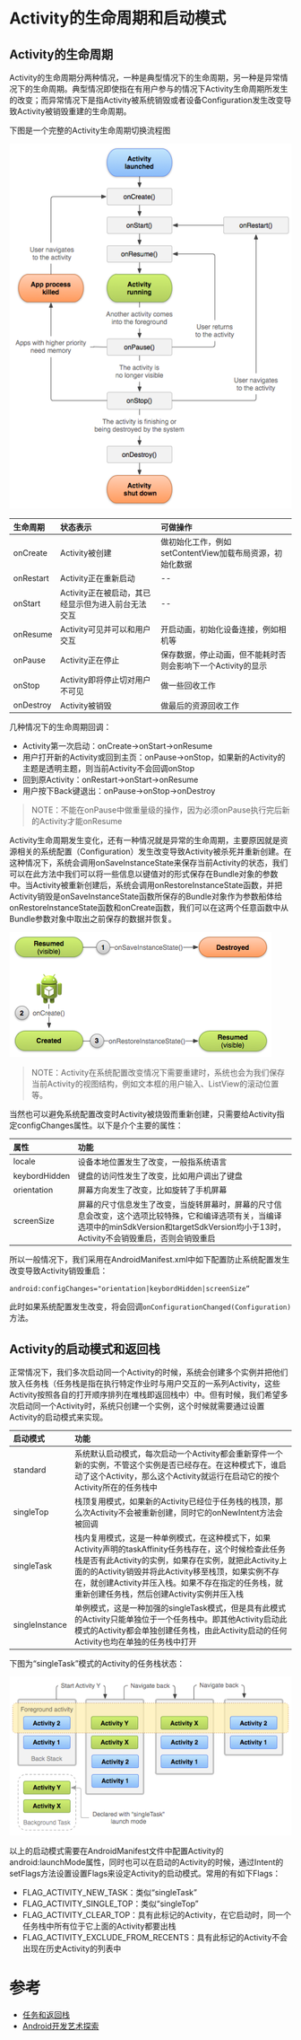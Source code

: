 # Activity的生命周期和启动模式

## Activity的生命周期

Activity的生命周期分两种情况，一种是典型情况下的生命周期，另一种是异常情况下的生命周期。典型情况即使指在有用户参与的情况下Activity生命周期所发生的改变；而异常情况下是指Activity被系统销毁或者设备Configuration发生改变导致Activity被销毁重建的生命周期。

下图是一个完整的Activity生命周期切换流程图

![](../Image/activity_lifecycle.png)

|生命周期|状态表示|可做操作|
|:-----|:-------|:----------|
|onCreate|Activity被创建|做初始化工作，例如setContentView加载布局资源，初始化数据|
|onRestart|Activity正在重新启动|--|
|onStart|Activity正在被启动，其已经显示但为进入前台无法交互|--|
|onResume|Activity可见并可以和用户交互|开启动画，初始化设备连接，例如相机等|
|onPause|Activity正在停止|保存数据，停止动画，但不能耗时否则会影响下一个Activity的显示|
|onStop|Activity即将停止切对用户不可见|做一些回收工作|
|onDestroy|Activity被销毁|做最后的资源回收工作|

几种情况下的生命周期回调：

* Activity第一次启动：onCreate->onStart->onResume
* 用户打开新的Activity或回到主页：onPause->onStop，如果新的Activity的主题是透明主题，则当前Activity不会回调onStop
* 回到原Activity：onRestart->onStart->onResume
* 用户按下Back键退出：onPause->onStop->onDestroy

> NOTE：不能在onPause中做重量级的操作，因为必须onPause执行完后新的Activity才能onResume

Activity生命周期发生变化，还有一种情况就是异常的生命周期，主要原因就是资源相关的系统配置（Configuration）发生改变导致Activity被杀死并重新创建。在这种情况下，系统会调用onSaveInstanceState来保存当前Activity的状态，我们可以在此方法中我们可以将一些信息以键值对的形式保存在Bundle对象的参数中。当Activity被重新创建后，系统会调用onRestoreInstanceState函数，并把Activity销毁是onSaveInstanceState函数所保存的Bundle对象作为参数船体给onRestoreInstanceState函数和onCreate函数，我们可以在这两个任意函数中从Bundle参数对象中取出之前保存的数据并恢复。

![](../Image/image3-sml.png)

> NOTE：Activity在系统配置改变情况下需要重建时，系统也会为我们保存当前Activity的视图结构，例如文本框的用户输入、ListView的滚动位置等。

当然也可以避免系统配置改变时Activity被烧毁而重新创建，只需要给Activity指定configChanges属性。以下是介个主要的属性：

|属性|功能|
|:-----|:------------|
|locale|设备本地位置发生了改变，一般指系统语言|
|keybordHidden|键盘的访问性发生了改变，比如用户调出了键盘|
|orientation|屏幕方向发生了改变，比如旋转了手机屏幕|
|screenSize|屏幕的尺寸信息发生了改变，当旋转屏幕时，屏幕的尺寸信息会改变，这个选项比较特殊，它和编译选项有关，当编译选项中的minSdkVersion和targetSdkVersion均小于13时，Activity不会销毁重启，否则会销毁重启|

所以一般情况下，我们采用在AndroidManifest.xml中如下配置防止系统配置发生改变导致Activity销毁重启：
```
android:configChanges="orientation|keybordHidden|screenSize“
```

此时如果系统配置发生改变，将会回调`onConfigurationChanged(Configuration)`方法。

## Activity的启动模式和返回栈

正常情况下，我们多次启动同一个Activity的时候，系统会创建多个实例并把他们放入任务栈（任务栈是指在执行特定作业时与用户交互的一系列Activity，这些Activity按照各自的打开顺序排列在堆栈即返回栈中）中。但有时候，我们希望多次启动同一个Activity时，系统只创建一个实例，这个时候就需要通过设置Activity的启动模式来实现。

|启动模式|功能|
|:-----|:------------|
|standard|系统默认启动模式，每次启动一个Activity都会重新穿件一个新的实例，不管这个实例是否已经存在。在这种模式下，谁启动了这个Activity，那么这个Activity就运行在启动它的按个Activity所在的任务栈中|
|singleTop|栈顶复用模式，如果新的Activity已经位于任务栈的栈顶，那么次Activity不会被重新创建，同时它的onNewIntent方法会被回调|
|singleTask|栈内复用模式，这是一种单例模式，在这种模式下，如果Activity声明的taskAffinity任务栈存在，这个时候检查此任务栈是否有此Activity的实例，如果存在实例，就把此Activity上面的的Activity销毁并将此Activity移至栈顶，如果实例不存在，就创建Activity并压入栈。如果不存在指定的任务栈，就重新创建任务栈，然后创建Activity实例并压入栈|
|singleInstance|单例模式，这是一种加强的singleTask模式，但是具有此模式的Activity只能单独位于一个任务栈中。即其他Activity启动此模式的Activity都会单独创建任务栈，由此Activity启动的任何Activity也均在单独的任务栈中打开|

下图为“singleTask”模式的Activity的任务栈状态：

![](../Image/diagram_backstack_singletask_multiactivity.png)

以上的启动模式需要在AndroidManifest文件中配置Activity的android:launchMode属性，同时也可以在启动的Activity的时候，通过Intent的setFlags方法设置设置Flags来设定Activity的启动模式。常用的有如下Flags：

* FLAG_ACTIVITY_NEW_TASK：类似“singleTask”
* FLAG_ACTIVITY_SINGLE_TOP：类似“singleTop”
* FLAG_ACTIVITY_CLEAR_TOP：具有此标记的Activity，在它启动时，同一个任务栈中所有位于它上面的Activity都要出栈
* FLAG_ACTIVITY_EXCLUDE_FROM_RECENTS：具有此标记的Activity不会出现在历史Activity的列表中

# 参考

* [任务和返回栈](https://developer.android.com/guide/components/tasks-and-back-stack.html)
* [Android开发艺术探索]()
